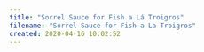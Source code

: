 ```yaml
---
title: "Sorrel Sauce for Fish a Lá Troigros"
filename: "Sorrel-Sauce-for-Fish-a-La-Troigros"
created: 2020-04-16 10:02:52
---
```

